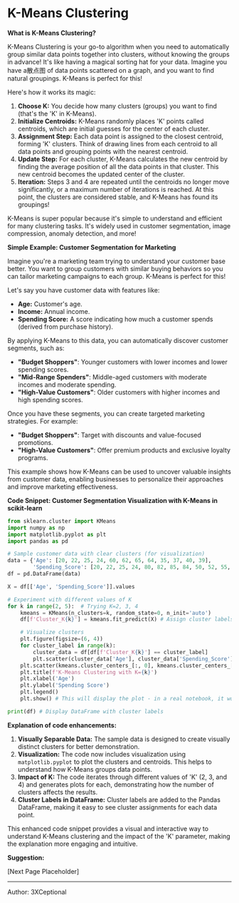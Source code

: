 # K-Means Clustering

**What is K-Means Clustering?**

K-Means Clustering is your go-to algorithm when you need to automatically group similar data points together into clusters, without knowing the groups in advance! It's like having a magical sorting hat for your data. Imagine you have a散点图 of data points scattered on a graph, and you want to find natural groupings. K-Means is perfect for this!

Here's how it works its magic:

1.  **Choose K:** You decide how many clusters (groups) you want to find (that's the 'K' in K-Means).
2.  **Initialize Centroids:** K-Means randomly places 'K' points called centroids, which are initial guesses for the center of each cluster.
3.  **Assignment Step:** Each data point is assigned to the closest centroid, forming 'K' clusters. Think of drawing lines from each centroid to all data points and grouping points with the nearest centroid.
4.  **Update Step:** For each cluster, K-Means calculates the new centroid by finding the 
average position of all the data points in that cluster. This new centroid becomes the updated center of the cluster.
5.  **Iteration:** Steps 3 and 4 are repeated until the centroids no longer move significantly, or a maximum number of iterations is reached. At this point, the clusters are considered stable, and K-Means has found its groupings!

K-Means is super popular because it's simple to understand and efficient for many clustering tasks. It's widely used in customer segmentation, image compression, anomaly detection, and more!

**Simple Example: Customer Segmentation for Marketing**

Imagine you're a marketing team trying to understand your customer base better. You want to group customers with similar buying behaviors so you can tailor marketing campaigns to each group. K-Means is perfect for this!

Let's say you have customer data with features like:

*   **Age:** Customer's age.
*   **Income:** Annual income.
*   **Spending Score:** A score indicating how much a customer spends (derived from purchase history).

By applying K-Means to this data, you can automatically discover customer segments, such as:

*   **"Budget Shoppers"**: Younger customers with lower incomes and lower spending scores.
*   **"Mid-Range Spenders"**: Middle-aged customers with moderate incomes and moderate spending.
*   **"High-Value Customers"**: Older customers with higher incomes and high spending scores.

Once you have these segments, you can create targeted marketing strategies. For example:

*   **"Budget Shoppers"**: Target with discounts and value-focused promotions.
*   **"High-Value Customers"**: Offer premium products and exclusive loyalty programs.

This example shows how K-Means can be used to uncover valuable insights from customer data, enabling businesses to personalize their approaches and improve marketing effectiveness.

**Code Snippet: Customer Segmentation Visualization with K-Means in scikit-learn**

```python
from sklearn.cluster import KMeans
import numpy as np
import matplotlib.pyplot as plt
import pandas as pd

# Sample customer data with clear clusters (for visualization)
data = {'Age': [20, 22, 25, 24, 60, 62, 65, 64, 35, 37, 40, 39],
        'Spending_Score': [20, 22, 25, 24, 80, 82, 85, 84, 50, 52, 55, 54]}
df = pd.DataFrame(data)

X = df[['Age', 'Spending_Score']].values

# Experiment with different values of K
for k in range(2, 5):  # Trying K=2, 3, 4
    kmeans = KMeans(n_clusters=k, random_state=0, n_init='auto')
    df[f'Cluster_K{k}'] = kmeans.fit_predict(X) # Assign cluster labels to DataFrame

    # Visualize clusters
    plt.figure(figsize=(6, 4))
    for cluster_label in range(k):
        cluster_data = df[df[f'Cluster_K{k}'] == cluster_label]
        plt.scatter(cluster_data['Age'], cluster_data['Spending_Score'], label=f'Cluster {cluster_label}')
    plt.scatter(kmeans.cluster_centers_[:, 0], kmeans.cluster_centers_[:, 1], s=200, c='black', label='Centroids') # Plot centroids
    plt.title(f'K-Means Clustering with K={k}')
    plt.xlabel('Age')
    plt.ylabel('Spending Score')
    plt.legend()
    plt.show() # This will display the plot - in a real notebook, it would be inline

print(df) # Display DataFrame with cluster labels

```

**Explanation of code enhancements:**

1.  **Visually Separable Data:**  The sample data is designed to create visually distinct clusters for better demonstration.
2.  **Visualization:**  The code now includes visualization using `matplotlib.pyplot` to plot the clusters and centroids. This helps to understand how K-Means groups data points.
3.  **Impact of K:**  The code iterates through different values of 'K' (2, 3, and 4) and generates plots for each, demonstrating how the number of clusters affects the results.
4.  **Cluster Labels in DataFrame:**  Cluster labels are added to the Pandas DataFrame, making it easy to see cluster assignments for each data point.

This enhanced code snippet provides a visual and interactive way to understand K-Means clustering and the impact of the 'K' parameter, making the explanation more engaging and intuitive.

**Suggestion:**

[Next Page Placeholder]

---

Author: 3XCeptional